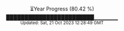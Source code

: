 <p align="center">
⏳Year Progress (80.42 %) <br>
████████████████████████▁▁▁▁▁▁ <br>
<sub>Updated: Sat, 21 Oct 2023 12:28:49 GMT</sub>
</p>

